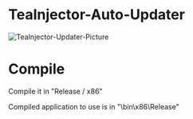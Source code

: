 # TeaInjector-Auto-Updater

![TeaInjector-Updater-Picture](https://bymynix.de/projects/TeaInjector-Auto-Updater-Picture.png?)

# Compile
Compile it in "Release / x86"

Compiled application to use is in "\bin\x86\Release"
